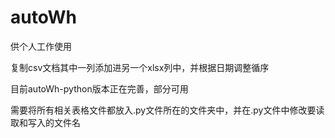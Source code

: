 # autoWh
 
供个人工作使用

复制csv文档其中一列添加进另一个xlsx列中，并根据日期调整循序

目前autoWh-python版本正在完善，部分可用

需要将所有相关表格文件都放入.py文件所在的文件夹中，并在.py文件中修改要读取和写入的文件名
